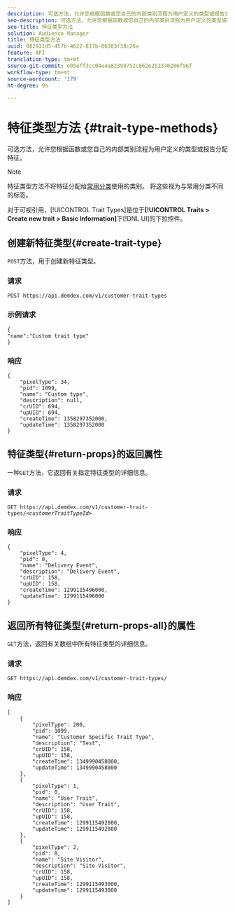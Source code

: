 ```yaml
---
description: 可选方法，允许您根据函数或您自己的内部类别流程为用户定义的类型或报告分配特征。
seo-description: 可选方法，允许您根据函数或您自己的内部类别流程为用户定义的类型或报告分配特征。
seo-title: 特征类型方法
solution: Audience Manager
title: 特征类型方法
uuid: 082931d5-457b-4622-817b-86303f38c26a
feature: API
translation-type: tm+mt
source-git-commit: e05eff3cc04e4a82399752c862e2b2370286f96f
workflow-type: tm+mt
source-wordcount: '179'
ht-degree: 9%

---
```



# 特征类型方法 {#trait-type-methods}

可选方法，允许您根据函数或您自己的内部类别流程为用户定义的类型或报告分配特征。

<!-- c_rest_api_trait_types_intro.xml -->

>[!NOTE]
>
>特征类型方法不将特征分配给[常用分类](../../api/rest-api-main/aam-api-taxonomy.md#taxonomic-api-methods)使用的类别。 将这些视为与常用分类不同的标签。

对于可视引用，[!UICONTROL Trait Types]是位于&#x200B;**[!UICONTROL Traits > Create new trait > Basic Information]**&#x200B;下[!DNL UI]的下拉控件。

## 创建新特征类型{#create-trait-type}

`POST`方法，用于创建新特征类型。

<!-- r_rest_api_create_trait_type.xml -->

### 请求

`POST https://api.demdex.com/v1/customer-trait-types`

### 示例请求

```
{
"name":"Custom trait type"
}
```

### 响应

```
{
    "pixelType": 34,
    "pid": 1099,
    "name": "Custom type",
    "description": null,
    "crUID": 694,
    "upUID": 694,
    "createTime": 1358297352000,
    "updateTime": 1358297352000
}
```

## 特征类型{#return-props}的返回属性

一种`GET`方法，它返回有关指定特征类型的详细信息。

<!-- r_rest_api_get_trait_type.xml -->

### 请求

`GET https://api.demdex.com/v1/customer-trait-types/`*`<customerTraitTypeId>`*

### 响应

```
{
    "pixelType": 4,
    "pid": 0,
    "name": "Delivery Event",
    "description": "Delivery Event",
    "crUID": 158,
    "upUID": 158,
    "createTime": 1299115496000,
    "updateTime": 1299115496000
}
```

## 返回所有特征类型{#return-props-all}的属性

`GET`方法，返回有关数组中所有特征类型的详细信息。

<!-- r_rest_api_get_trait_types.xml -->

### 请求

`GET https://api.demdex.com/v1/customer-trait-types/`

### 响应

```
[
    {
        "pixelType": 200,
        "pid": 1099,
        "name": "Customer Specific Trait Type",
        "description": "Test",
        "crUID": 158,
        "upUID": 158,
        "createTime": 1349990458000,
        "updateTime": 1349990458000
    },
    {
        "pixelType": 1,
        "pid": 0,
        "name": "User Trait",
        "description": "User Trait",
        "crUID": 158,
        "upUID": 158,
        "createTime": 1299115492000,
        "updateTime": 1299115492000
    },
    {
        "pixelType": 2,
        "pid": 0,
        "name": "Site Visitor",
        "description": "Site Visitor",
        "crUID": 158,
        "upUID": 158,
        "createTime": 1299115493000,
        "updateTime": 1299115493000
    }
]
```
